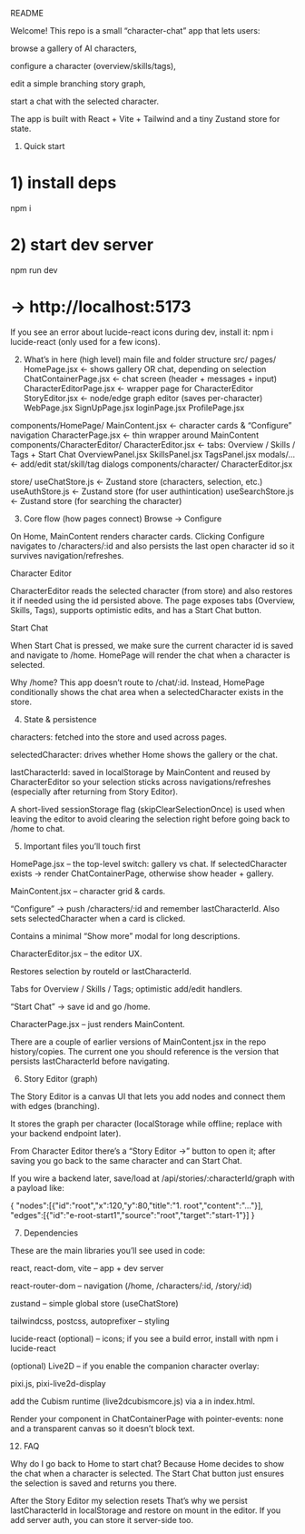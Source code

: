 README

Welcome! This repo is a small “character-chat” app that lets users:

browse a gallery of AI characters,

configure a character (overview/skills/tags),

edit a simple branching story graph,

start a chat with the selected character.

The app is built with React + Vite + Tailwind and a tiny Zustand store for state.

1) Quick start
# 1) install deps
npm i

# 2) start dev server
npm run dev
# → http://localhost:5173


If you see an error about lucide-react icons during dev, install it:
npm i lucide-react (only used for a few icons).

2) What’s in here (high level)  main file and folder structure
src/
  pages/
    HomePage.jsx            ← shows gallery OR chat, depending on selection
    ChatContainerPage.jsx   ← chat screen (header + messages + input)
    CharacterEditorPage.jsx ← wrapper page for CharacterEditor
    StoryEditor.jsx         ← node/edge graph editor (saves per-character)
    WebPage.jsx
    SignUpPage.jsx
    loginPage.jsx
    ProfilePage.jsx
  
  components/HomePage/
    MainContent.jsx         ← character cards & “Configure” navigation
    CharacterPage.jsx       ← thin wrapper around MainContent
  components/CharacterEditor/
    CharacterEditor.jsx     ← tabs: Overview / Skills / Tags + Start Chat
    OverviewPanel.jsx
    SkillsPanel.jsx
    TagsPanel.jsx
    modals/…                ← add/edit stat/skill/tag dialogs
  components/character/
    CharacterEditor.jsx
  
  store/
     useChatStore.js     ← Zustand store (characters, selection, etc.)
    useAuthStore.js      ← Zustand store  (for user authintication)
    useSearchStore.js    ← Zustand store (for searching the character)


3) Core flow (how pages connect)
Browse → Configure

On Home, MainContent renders character cards.
Clicking Configure navigates to /characters/:id and also persists the last open character id so it survives navigation/refreshes.

Character Editor

CharacterEditor reads the selected character (from store) and also restores it if needed using the id persisted above. The page exposes tabs (Overview, Skills, Tags), supports optimistic edits, and has a Start Chat button.

Start Chat

When Start Chat is pressed, we make sure the current character id is saved and navigate to /home. HomePage will render the chat when a character is selected.

Why /home? This app doesn’t route to /chat/:id. Instead, HomePage conditionally shows the chat area when a selectedCharacter exists in the store.

4) State & persistence

characters: fetched into the store and used across pages.

selectedCharacter: drives whether Home shows the gallery or the chat.

lastCharacterId: saved in localStorage by MainContent and reused by CharacterEditor so your selection sticks across navigations/refreshes (especially after returning from Story Editor).

A short-lived sessionStorage flag (skipClearSelectionOnce) is used when leaving the editor to avoid clearing the selection right before going back to /home to chat.

5) Important files you’ll touch first

HomePage.jsx – the top-level switch: gallery vs chat.
If selectedCharacter exists → render ChatContainerPage, otherwise show header + gallery.

MainContent.jsx – character grid & cards.

“Configure” → push /characters/:id and remember lastCharacterId.
Also sets selectedCharacter when a card is clicked.

Contains a minimal “Show more” modal for long descriptions.

CharacterEditor.jsx – the editor UX.

Restores selection by routeId or lastCharacterId.

Tabs for Overview / Skills / Tags; optimistic add/edit handlers.

“Start Chat” → save id and go /home.

CharacterPage.jsx – just renders MainContent.

There are a couple of earlier versions of MainContent.jsx in the repo history/copies. The current one you should reference is the version that persists lastCharacterId before navigating.

6) Story Editor (graph)

The Story Editor is a canvas UI that lets you add nodes and connect them with edges (branching).

It stores the graph per character (localStorage while offline; replace with your backend endpoint later).

From Character Editor there’s a “Story Editor →” button to open it; after saving you go back to the same character and can Start Chat.

If you wire a backend later, save/load at /api/stories/:characterId/graph with a payload like:

{
  "nodes":[{"id":"root","x":120,"y":80,"title":"1. root","content":"..."}],
  "edges":[{"id":"e-root-start1","source":"root","target":"start-1"}]
}

7) Dependencies

These are the main libraries you’ll see used in code:

react, react-dom, vite – app + dev server

react-router-dom – navigation (/home, /characters/:id, /story/:id)

zustand – simple global store (useChatStore)

tailwindcss, postcss, autoprefixer – styling

lucide-react (optional) – icons; if you see a build error, install with npm i lucide-react

(optional) Live2D – if you enable the companion character overlay:

pixi.js, pixi-live2d-display

add the Cubism runtime (live2dcubismcore.js) via a <script> tag in index.html

The gallery/cards, editor pages, and conditional home routing are evident in the referenced files.



Then replace the localStorage read/write in the Story Editor / Character Editor with fetch(${VITE_API_BASE_URL}/api/...).

9) Build
npm run build   # Vite production build
npm run preview # serve the build locally

10) Conventions & tips

Routing

Stay on /home for chat. Don’t create /chat/:id; HomePage chooses chat vs gallery by selectedCharacter.

For editor pages, keep /characters/:id so a refresh restores context.

Persistence

Always update both the store and localStorage.lastCharacterId when you switch characters or click Configure. That guarantees the selection survives coming back from the Story Editor or a refresh.

Optimistic updates

All edits in the editor are applied to the store immediately; when you add a backend, send the same payload and update the store only on success if you prefer strict consistency. (See the replaceCharacterInStore helper inside the editor.)

UI

Tailwind is used throughout. The gallery cards are intentionally fixed height (clamped text) and open a modal for full content so the grid doesn’t reflow.

11) Where to add things next

Backend wiring

Characters CRUD: hydrate the Zustand store from your API.

Story Graph: replace localStorage read/write with API at /api/stories/:characterId/graph.

Live2D overlay (optional)

Install pixi.js + pixi-live2d-display.

Put live2dcubismcore.js in public/ and load with <script src="/live2dcubismcore.js"></script> in index.html.

Render your <Live2DDisplay /> component in ChatContainerPage with pointer-events: none and a transparent canvas so it doesn’t block text.

12) FAQ

Why do I go back to Home to start chat?
Because Home decides to show the chat when a character is selected. The Start Chat button just ensures the selection is saved and returns you there.

After the Story Editor my selection resets
That’s why we persist lastCharacterId in localStorage and restore on mount in the editor. If you add server auth, you can store it server-side too.
